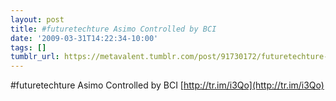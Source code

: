 ```yaml
---
layout: post
title: #futuretechture Asimo Controlled by BCI
date: '2009-03-31T14:22:34-10:00'
tags: []
tumblr_url: https://metavalent.tumblr.com/post/91730172/futuretechture-asimo-controlled-by-bci
---
```

#futuretechture Asimo Controlled by BCI [http://tr.im/i3Qo](http://tr.im/i3Qo)

